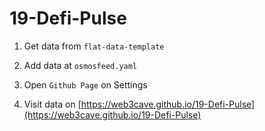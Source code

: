 # 19-Defi-Pulse


1. Get data from `flat-data-template`

2. Add data at `osmosfeed.yaml`

3. Open `Github Page` on Settings

4. Visit data on [https://web3cave.github.io/19-Defi-Pulse](https://web3cave.github.io/19-Defi-Pulse)




